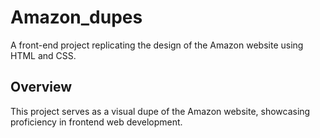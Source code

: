 # Amazon_dupes
A front-end project replicating the design of the Amazon website using HTML and CSS.

## Overview
This project serves as a visual dupe of the Amazon website, showcasing proficiency in frontend web development.
